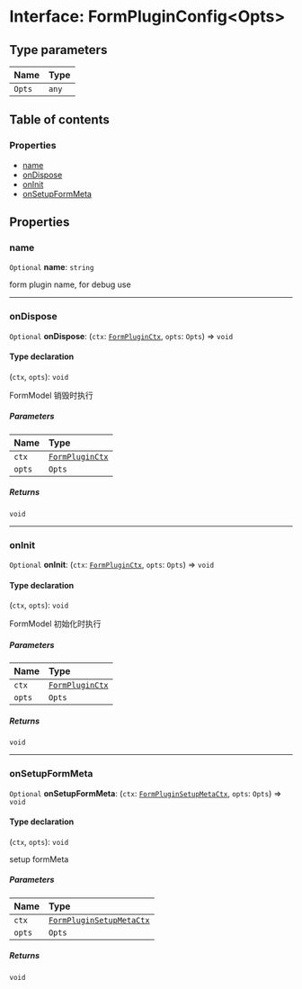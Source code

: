 # Interface: FormPluginConfig\<Opts>

## Type parameters

| Name | Type |
| :------ | :------ |
| `Opts` | `any` |

## Table of contents

### Properties

* [name](/auto-docs/node/interfaces/FormPluginConfig.md#name)
* [onDispose](/auto-docs/node/interfaces/FormPluginConfig.md#ondispose)
* [onInit](/auto-docs/node/interfaces/FormPluginConfig.md#oninit)
* [onSetupFormMeta](/auto-docs/node/interfaces/FormPluginConfig.md#onsetupformmeta)

## Properties

### name

`Optional` **name**: `string`

form plugin name, for debug use

***

### onDispose

`Optional` **onDispose**: (`ctx`: [`FormPluginCtx`](/auto-docs/node/types/FormPluginCtx.md), `opts`: `Opts`) => `void`

#### Type declaration

(`ctx`, `opts`): `void`

FormModel 销毁时执行

##### Parameters

| Name | Type |
| :------ | :------ |
| `ctx` | [`FormPluginCtx`](/auto-docs/node/types/FormPluginCtx.md) |
| `opts` | `Opts` |

##### Returns

`void`

***

### onInit

`Optional` **onInit**: (`ctx`: [`FormPluginCtx`](/auto-docs/node/types/FormPluginCtx.md), `opts`: `Opts`) => `void`

#### Type declaration

(`ctx`, `opts`): `void`

FormModel 初始化时执行

##### Parameters

| Name | Type |
| :------ | :------ |
| `ctx` | [`FormPluginCtx`](/auto-docs/node/types/FormPluginCtx.md) |
| `opts` | `Opts` |

##### Returns

`void`

***

### onSetupFormMeta

`Optional` **onSetupFormMeta**: (`ctx`: [`FormPluginSetupMetaCtx`](/auto-docs/node/types/FormPluginSetupMetaCtx.md), `opts`: `Opts`) => `void`

#### Type declaration

(`ctx`, `opts`): `void`

setup formMeta

##### Parameters

| Name | Type |
| :------ | :------ |
| `ctx` | [`FormPluginSetupMetaCtx`](/auto-docs/node/types/FormPluginSetupMetaCtx.md) |
| `opts` | `Opts` |

##### Returns

`void`
